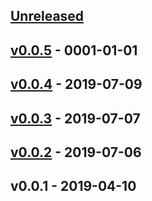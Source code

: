 <a name="unreleased"></a>
## [Unreleased]


<a name="v0.0.5"></a>
## [v0.0.5] - 0001-01-01

<a name="v0.0.4"></a>
## [v0.0.4] - 2019-07-09

<a name="v0.0.3"></a>
## [v0.0.3] - 2019-07-07

<a name="v0.0.2"></a>
## [v0.0.2] - 2019-07-06

<a name="v0.0.1"></a>
## v0.0.1 - 2019-04-10

[Unreleased]: https://github.com/binbashar/terraform-aws-sec-groups/compare/v0.0.5...HEAD
[v0.0.5]: https://github.com/binbashar/terraform-aws-sec-groups/compare/v0.0.4...v0.0.5
[v0.0.4]: https://github.com/binbashar/terraform-aws-sec-groups/compare/v0.0.3...v0.0.4
[v0.0.3]: https://github.com/binbashar/terraform-aws-sec-groups/compare/v0.0.2...v0.0.3
[v0.0.2]: https://github.com/binbashar/terraform-aws-sec-groups/compare/v0.0.1...v0.0.2
